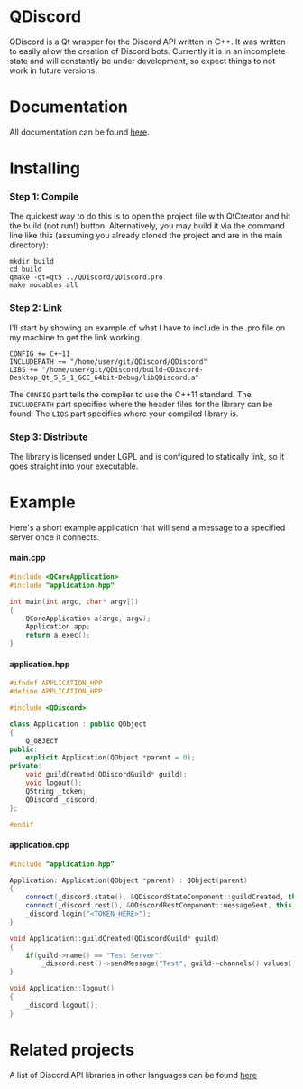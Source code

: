 # QDiscord

QDiscord is a Qt wrapper for the Discord API written in C++.
It was written to easily allow the creation of Discord bots.
Currently it is in an incomplete state and will constantly be under development, so expect things to not work in future versions.

# Documentation

All documentation can be found [here](http://george99g.github.io/QDiscord).

# Installing

### Step 1: Compile

The quickest way to do this is to open the project file with QtCreator and hit the build (not run!) button.
Alternatively, you may build it via the command line like this (assuming you already cloned the project and are in the main directory):
```
mkdir build
cd build
qmake -qt=qt5 ../QDiscord/QDiscord.pro
make mocables all
```

### Step 2: Link

I'll start by showing an example of what I have to include in the .pro file on my machine to get the link working.
```
CONFIG += C++11
INCLUDEPATH += "/home/user/git/QDiscord/QDiscord"
LIBS += "/home/user/git/QDiscord/build-QDiscord-Desktop_Qt_5_5_1_GCC_64bit-Debug/libQDiscord.a"
```

The `CONFIG` part tells the compiler to use the C++11 standard.
The `INCLUDEPATH` part specifies where the header files for the library can be found.
The `LIBS` part specifies where your compiled library is.

### Step 3: Distribute

The library is licensed under LGPL and is configured to statically link, so it goes straight into your executable.

# Example

Here's a short example application that will send a message to a specified server once it connects.
#### main.cpp
```cpp
#include <QCoreApplication>
#include "application.hpp"

int main(int argc, char* argv[])
{
    QCoreApplication a(argc, argv);
    Application app;
    return a.exec();
}
```
#### application.hpp
```cpp
#ifndef APPLICATION_HPP
#define APPLICATION_HPP

#include <QDiscord>

class Application : public QObject
{
    Q_OBJECT
public:
    explicit Application(QObject *parent = 0);
private:
    void guildCreated(QDiscordGuild* guild);
    void logout();
    QString _token;
    QDiscord _discord;
};

#endif
```
#### application.cpp
```cpp
#include "application.hpp"

Application::Application(QObject *parent) : QObject(parent)
{
    connect(_discord.state(), &QDiscordStateComponent::guildCreated, this, &Application::guildCreated);
    connect(_discord.rest(), &QDiscordRestComponent::messageSent, this, &Application::logout);
    _discord.login("<TOKEN_HERE>");
}

void Application::guildCreated(QDiscordGuild* guild)
{
    if(guild->name() == "Test Server")
        _discord.rest()->sendMessage("Test", guild->channels().values()[0]);
}

void Application::logout()
{
    _discord.logout();
}
```
# Related projects
A list of Discord API libraries in other languages can be found [here](https://discordapi.com/unofficial/libs.html)
